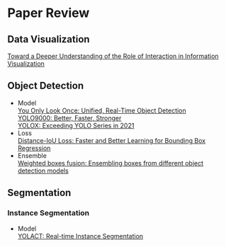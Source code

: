 # Paper Review
## Data Visualization
[Toward a Deeper Understanding of the Role of Interaction in Information Visualization](https://yehyunsuh.notion.site/Toward-a-Deeper-Understanding-of-the-Role-of-Interaction-in-Information-Visualization-1dbfe64627fd40a4bc84153e6bbaec68)<br>

## Object Detection
- Model<br>
[You Only Look Once: Unified, Real-Time Object Detection](https://yehyunsuh.notion.site/You-Only-Look-Once-Unified-Real-Time-Object-Detection-274d0cc2262a4d49b0f5b1b7f0c7784d)<br>
[YOLO9000: Better, Faster, Stronger](https://yehyunsuh.notion.site/YOLO9000-Better-Faster-Stronger-ce851333837b4a158e8a619ea3ccc2b8)<br>
[YOLOX: Exceeding YOLO Series in 2021](https://yehyunsuh.notion.site/YOLOX-Exceeding-YOLO-Series-in-2021-5785bba0ce2343ad8dbcfcbba56d9a25)<br>
- Loss<br>
[Distance-IoU Loss: Faster and Better Learning for Bounding Box Regression](https://yehyunsuh.notion.site/Distance-IoU-Loss-Faster-and-Better-Learning-for-Bounding-Box-Regression-e81574a06bf54aab94f8958ac81a2f0d)<br>
- Ensemble<br>
[Weighted boxes fusion: Ensembling boxes from different object detection models](https://yehyunsuh.notion.site/Weighted-boxes-fusion-Ensembling-boxes-from-different-object-detection-models-5a02aab3b26545d2858faed2d968eaae)

## Segmentation
### Instance Segmentation
- Model<br>
[YOLACT: Real-time Instance Segmentation ](https://yehyunsuh.notion.site/YOLACT-Real-time-Instance-Segmentation-08c35a1943cd4276afb5d7d736623d96)<br>



<!--
## Algorithm Study
### Brute Force
[BOJ 14225번 부분수열의 합](https://www.acmicpc.net/problem/14225)

### Graph
- DFS<br>
[BOJ 11403번 경로 찾기](https://www.acmicpc.net/problem/14225)

- BFS<br>
[BOJ 16948번 데스나이트](https://www.acmicpc.net/problem/16948)

### Math
- GCD<br>
[BOJ 9613번 GCD 합](https://www.acmicpc.net/problem/9613)
[BOJ 3036번 링](https://www.acmicpc.net/problem/3036)

- Implement<br>
[BOJ 1110번 더하기 사이클](https://www.acmicpc.net/problem/1110)
-->
